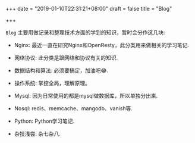 +++
date = "2019-01-10T22:31:21+08:00"
draft = false
title = "Blog"

+++

`Blog` 主要用做记录和整理技术方面的学到的知识，暂时会分作这几块:

- Nginx: 最近一直在研究Nginx和OpenResty，此分类用来做相关的学习笔记.

- 网络协议: 此分类是跟网络和协议有关的知识.

- 数据结构和算法: 必须要搞定，加油吧😂.

- 操作系统: 掌控全局，理解原理。

- Mysql: 因为日常使用的都是mysql做数据库，所以单独分出来.

- Nosql: redis、memcache、mangodb、vanish等.

- Python: Python学习笔记.

- 杂技浅尝: 杂七杂八.